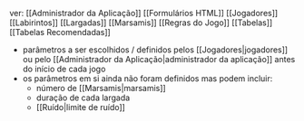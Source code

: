 ver: 
	[[Administrador da Aplicação]]
	[[Formulários HTML]]
	[[Jogadores]]
	[[Labirintos]]
	[[Largadas]]
	[[Marsamis]]
	[[Regras do Jogo]]
	[[Tabelas]]
	[[Tabelas Recomendadas]]

- parâmetros a ser escolhidos / definidos pelos [[Jogadores|jogadores]] ou pelo [[Administrador da Aplicação|administrador da aplicação]] antes do início de cada jogo
- os parâmetros em si ainda não foram definidos mas podem incluir:
	- número de [[Marsamis|marsamis]]
	- duração de cada largada
	- [[Ruído|limite de ruído]]
